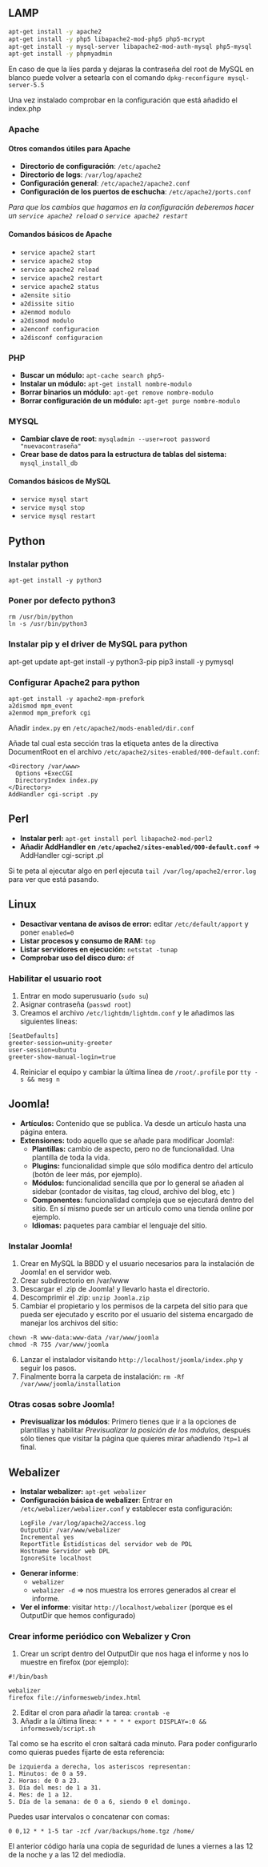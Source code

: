 ## LAMP

```bash
apt-get install -y apache2
apt-get install -y php5 libapache2-mod-php5 php5-mcrypt
apt-get install -y mysql-server libapache2-mod-auth-mysql php5-mysql
apt-get install -y phpmyadmin
```
En caso de que la líes parda y dejaras la contraseña del root de MySQL en blanco puede volver a setearla con el comando `dpkg-reconfigure mysql-server-5.5`

Una vez instalado comprobar en la configuración que está añadido el index.php


### Apache

#### Otros comandos útiles para Apache
- **Directorio de configuración**: `/etc/apache2`
- **Directorio de logs**: `/var/log/apache2`
- **Configuración general**: `/etc/apache2/apache2.conf`
- **Configuración de los puertos de eschucha**: `/etc/apache2/ports.conf`

*Para que los cambios que hagamos en la configuración deberemos hacer un `service apache2 reload` o `service apache2 restart`*

#### Comandos básicos de Apache
- `service apache2 start`
- `service apache2 stop`
- `service apache2 reload`
- `service apache2 restart`
- `service apache2 status`
- `a2ensite sitio`
- `a2dissite sitio`
- `a2enmod modulo`
- `a2dismod modulo`
- `a2enconf configuracion`
- `a2disconf configuracion`


### PHP
- **Buscar un módulo:** `apt-cache search php5-`
- **Instalar un módulo:** `apt-get install nombre-modulo`
- **Borrar binarios un módulo:** `apt-get remove nombre-modulo`
- **Borrar configuración de un módulo:** `apt-get purge nombre-modulo`


### MYSQL
- **Cambiar clave de root**: `mysqladmin --user=root password "nuevacontraseña"`
- **Crear base de datos para la estructura de tablas del sistema:** `mysql_install_db`

#### Comandos básicos de MySQL
- `service mysql start`
- `service mysql stop`
- `service mysql restart`


## Python

### Instalar python
`apt-get install -y python3`

### Poner por defecto python3
```
rm /usr/bin/python
ln -s /usr/bin/python3
```

### Instalar pip y el driver de MySQL para python
apt-get update
apt-get install -y python3-pip
pip3 install -y pymysql

### Configurar Apache2 para python
```
apt-get install -y apache2-mpm-prefork
a2dismod mpm_event
a2enmod mpm_prefork cgi
```

Añadir `index.py` en `/etc/apache2/mods-enabled/dir.conf`

Añade tal cual esta sección <Directory> tras la etiqueta
antes de la directiva DocumentRoot en el archivo `/etc/apache2/sites-enabled/000-default.conf`:
```
<Directory /var/www>
  Options +ExecCGI
  DirectoryIndex index.py
</Directory>
AddHandler cgi-script .py
```

## Perl

- **Instalar perl:** `apt-get install perl libapache2-mod-perl2`
- **Añadir AddHandler en `/etc/apache2/sites-enabled/000-default.conf`** => AddHandler cgi-script .pl

Si te peta al ejecutar algo en perl ejecuta `tail /var/log/apache2/error.log` para ver que está pasando.


## Linux
- **Desactivar ventana de avisos de error:**  editar `/etc/default/apport` y poner `enabled=0`
- **Listar procesos y consumo de RAM:** `top`
- **Listar servidores en ejecución:** `netstat -tunap`
- **Comprobar uso del disco duro:** `df`

### Habilitar el usuario root
1. Entrar en modo superusuario (`sudo su`)
2. Asignar contraseña (`passwd root`)
3. Creamos el archivo `/etc/lightdm/lightdm.conf` y le añadimos las siguientes líneas:
```
[SeatDefaults]
greeter-session=unity-greeter
user-session=ubuntu
greeter-show-manual-login=true
```
4. Reiniciar el equipo y cambiar la última línea de `/root/.profile` por `tty -s && mesg n`


## Joomla!

- **Artículos:** Contenido que se publica. Va desde un artículo hasta una página entera.
- **Extensiones:** todo aquello que se añade para modificar Joomla!:
  - **Plantillas:** cambio de aspecto, pero no de funcionalidad. Una plantilla de toda la vida.
  - **Plugins:** funcionalidad simple que sólo modifica dentro del artículo (botón de leer más, por ejemplo).
  - **Módulos:** funcionalidad sencilla que por lo general se añaden al sidebar (contador de visitas, tag cloud, archivo del blog, etc )
  - **Componentes:** funcionalidad compleja que se ejecutará dentro del sitio. En sí mismo puede ser un artículo como una tienda online por ejemplo.
  - **Idiomas:** paquetes para cambiar el lenguaje del sitio.



### Instalar Joomla!

1. Crear en MySQL la BBDD y el usuario necesarios para la instalación de Joomla! en el servidor web.
2. Crear subdirectorio en /var/www
3. Descargar el .zip de Joomla! y llevarlo hasta el directorio.
4. Descomprimir el .zip: `unzip Joomla.zip`
5. Cambiar el propietario y los permisos de la carpeta del sitio para que pueda ser ejecutado y escrito por el usuario del sistema encargado de manejar los archivos del sitio:
  ```
  chown -R www-data:www-data /var/www/joomla
  chmod -R 755 /var/www/joomla
  ```
6. Lanzar el instalador visitando `http://localhost/joomla/index.php` y seguir los pasos.
7. Finalmente borra la carpeta de instalación: `rm -Rf /var/www/joomla/installation`

### Otras cosas sobre Joomla!
- **Previsualizar los módulos**: Primero tienes que ir a la opciones de plantillas y habilitar *Previsualizar la posición de los módulos*, después sólo tienes que visitar la página que quieres mirar añadiendo `?tp=1` al final.


## Webalizer
- **Instalar webalizer:** `apt-get webalizer`
- **Configuración básica de webalizer**: Entrar en `/etc/webalizer/webalizer.conf` y establecer esta configuración:
  ```
  LogFile /var/log/apache2/access.log
  OutputDir /var/www/webalizer
  Incremental yes
  ReportTitle Estidísticas del servidor web de PDL
  Hostname Servidor web DPL
  IgnoreSite localhost
  ```
- **Generar informe**:
  - `webalizer`
  - `webalizer -d` => nos muestra los errores generados al crear el informe.
- **Ver el informe**: visitar `http://localhost/webalizer` (porque es el OutputDir que hemos configurado)

### Crear informe periódico con Webalizer y Cron
1. Crear un script dentro del OutputDir que nos haga el informe y nos lo muestre en firefox (por ejemplo):
  ```
  #!/bin/bash

  webalizer
  firefox file://informesweb/index.html
  ```
2. Editar el cron para añadir la tarea: `crontab -e`
3. Añadir a la última línea: `* * * * * export DISPLAY=:0 && informesweb/script.sh`

Tal como se ha escrito el cron saltará cada minuto. Para poder configurarlo como quieras puedes fijarte de esta referencia:

```
De izquierda a derecha, los asteriscos representan:
1. Minutos: de 0 a 59.
2. Horas: de 0 a 23.
3. Día del mes: de 1 a 31.
4. Mes: de 1 a 12.
5. Día de la semana: de 0 a 6, siendo 0 el domingo.
```

Puedes usar intervalos o concatenar con comas:

`0 0,12 * * 1-5 tar -zcf /var/backups/home.tgz /home/`

El anterior código haría una copia de seguridad de lunes a viernes a las 12 de la noche y a las 12 del mediodía.
